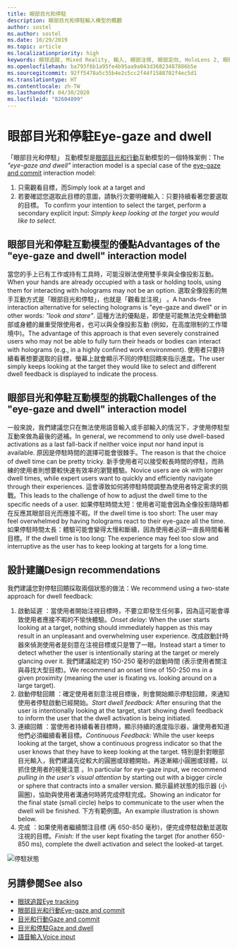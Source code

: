 ```yaml
---
title: 眼部目光和停駐
description: 眼部目光和停駐輸入模型的概觀
author: sostel
ms.author: sostel
ms.date: 10/29/2019
ms.topic: article
ms.localizationpriority: high
keywords: 眼球追蹤, Mixed Reality, 輸入, 眼部注視, 眼部定向, HoloLens 2, 眼動式選取, 停駐
ms.openlocfilehash: ba793f6b1a95fe4b95aa9a043d36823487886b5e
ms.sourcegitcommit: 92ff5478a5c55b4e2c5cc2f44f1588702f4ec5d1
ms.translationtype: HT
ms.contentlocale: zh-TW
ms.lasthandoff: 04/30/2020
ms.locfileid: "82604899"
---
```

# <a name="eye-gaze-and-dwell"></a><span data-ttu-id="bc0b7-104">眼部目光和停駐</span><span class="sxs-lookup"><span data-stu-id="bc0b7-104">Eye-gaze and dwell</span></span>

<span data-ttu-id="bc0b7-105">「眼部目光和停駐」  互動模型是[眼部目光和行動](gaze-and-commit.md)互動模型的一個特殊案例：</span><span class="sxs-lookup"><span data-stu-id="bc0b7-105">The _"eye-gaze and dwell"_ interaction model is a special case of the [eye-gaze and commit](gaze-and-commit.md) interaction model:</span></span>
1. <span data-ttu-id="bc0b7-106">只需觀看目標，而</span><span class="sxs-lookup"><span data-stu-id="bc0b7-106">Simply look at a target and</span></span> 
2. <span data-ttu-id="bc0b7-107">若要確認您選取此目標的意圖，請執行次要明確輸入：只要持續看著您要選取的目標。 </span><span class="sxs-lookup"><span data-stu-id="bc0b7-107">To confirm your intention to select the target, perform a secondary explicit input: _Simply keep looking at the target you would like to select_.</span></span>

## <a name="advantages-of-the-eye-gaze-and-dwell-interaction-model"></a><span data-ttu-id="bc0b7-108">眼部目光和停駐互動模型的優點</span><span class="sxs-lookup"><span data-stu-id="bc0b7-108">Advantages of the "eye-gaze and dwell" interaction model</span></span> 
<span data-ttu-id="bc0b7-109">當您的手上已有工作或持有工具時，可能沒辦法使用雙手來與全像投影互動。</span><span class="sxs-lookup"><span data-stu-id="bc0b7-109">When your hands are already occupied with a task or holding tools, using them for interacting with holograms may not be an option.</span></span>
<span data-ttu-id="bc0b7-110">選取全像投影的無手互動方式是「眼部目光和停駐」，也就是「觀看並注視」  。</span><span class="sxs-lookup"><span data-stu-id="bc0b7-110">A hands-free interaction alternative for selecting holograms is "eye-gaze and dwell" or in other words: _"look and stare"_.</span></span> <span data-ttu-id="bc0b7-111">這種方法的優點是，即使是可能無法完全轉動頭部或身體的嚴重受限使用者，也可以與全像投影互動 (例如，在高度限制的工作環境中)。</span><span class="sxs-lookup"><span data-stu-id="bc0b7-111">The advantage of this approach is that even severely constrained users who may not be able to fully turn their heads or bodies can interact with holograms (e.g., in a highly confined work environment).</span></span>
<span data-ttu-id="bc0b7-112">使用者只要持續看著想要選取的目標，螢幕上就會顯示不同的停駐回饋來指示進度。</span><span class="sxs-lookup"><span data-stu-id="bc0b7-112">The user simply keeps looking at the target they would like to select and different dwell feedback is displayed to indicate the process.</span></span>


## <a name="challenges-of-the-eye-gaze-and-dwell-interaction-model"></a><span data-ttu-id="bc0b7-113">眼部目光和停駐互動模型的挑戰</span><span class="sxs-lookup"><span data-stu-id="bc0b7-113">Challenges of the "eye-gaze and dwell" interaction model</span></span>
<span data-ttu-id="bc0b7-114">一般來說，我們建議您只在無法使用語音輸入或手部輸入的情況下，才使用停駐型互動來做為最後的遞補。</span><span class="sxs-lookup"><span data-stu-id="bc0b7-114">In general, we  recommend to only use dwell-based activations as a last fall-back if neither voice input nor hand input is available.</span></span> <span data-ttu-id="bc0b7-115">原因是停駐時間的選擇可能會很棘手。</span><span class="sxs-lookup"><span data-stu-id="bc0b7-115">The reason is that the choice of dwell time can be pretty tricky.</span></span> <span data-ttu-id="bc0b7-116">新手使用者可以接受較長時間的停駐，而熟練的使用者則想要較快速有效率的瀏覽體驗。</span><span class="sxs-lookup"><span data-stu-id="bc0b7-116">Novice users are ok with longer dwell times, while expert users want to quickly and efficiently navigate through their experiences.</span></span> <span data-ttu-id="bc0b7-117">這會導致如何將停駐時間調整為使用者特定需求的挑戰。</span><span class="sxs-lookup"><span data-stu-id="bc0b7-117">This leads to the challenge of how to adjust the dwell time to the specific needs of a user.</span></span>
<span data-ttu-id="bc0b7-118">如果停駐時間太短：使用者可能會因為全像投影隨時都在反應其眼部目光而應接不暇。</span><span class="sxs-lookup"><span data-stu-id="bc0b7-118">If the dwell time is too short: The user may feel overwhelmed by having holograms react to their eye-gaze all the time.</span></span> <span data-ttu-id="bc0b7-119">如果停駐時間太長：體驗可能會變得太慢和斷續，因為使用者必須一直長時間看著目標。</span><span class="sxs-lookup"><span data-stu-id="bc0b7-119">If the dwell time is too long: The experience may feel too slow and interruptive as the user has to keep looking at targets for a long time.</span></span>

## <a name="design-recommendations"></a><span data-ttu-id="bc0b7-120">設計建議</span><span class="sxs-lookup"><span data-stu-id="bc0b7-120">Design recommendations</span></span>
<span data-ttu-id="bc0b7-121">我們建議您對停駐回饋採取兩個狀態的做法：</span><span class="sxs-lookup"><span data-stu-id="bc0b7-121">We recommend using a two-state approach for dwell feedback:</span></span>
1. <span data-ttu-id="bc0b7-122">啟動延遲  ：當使用者開始注視目標時，不要立即發生任何事，因為這可能會導致使用者應接不暇的不愉快體驗。</span><span class="sxs-lookup"><span data-stu-id="bc0b7-122">*Onset delay*: When the user starts looking at a target, nothing should immediately happen as this may result in an unpleasant and overwhelming user experience.</span></span> <span data-ttu-id="bc0b7-123">改成啟動計時器來偵測使用者是刻意在注視目標或只是瞥了一眼。</span><span class="sxs-lookup"><span data-stu-id="bc0b7-123">Instead start a timer to detect whether the user is intentionally staring at the target or merely glancing over it.</span></span>
<span data-ttu-id="bc0b7-124">我們建議給定約 150-250 毫秒的啟動時間 (表示使用者關注與尋找大型目標)。</span><span class="sxs-lookup"><span data-stu-id="bc0b7-124">We recommend an onset time of 150-250 ms in a given proximity (meaning the user is fixating vs. looking around on a large target).</span></span>  
2. <span data-ttu-id="bc0b7-125">啟動停駐回饋  ：確定使用者刻意注視目標後，則會開始顯示停駐回饋，來通知使用者停駐啟動已經開始。</span><span class="sxs-lookup"><span data-stu-id="bc0b7-125">*Start dwell feedback:* After ensuring that the user is intentionally looking at the target, start showing dwell feedback to inform the user that the dwell activation is being initiated.</span></span> 
3. <span data-ttu-id="bc0b7-126">連續回饋  ：當使用者持續看著目標時，顯示持續的進度指示器，讓使用者知道他們必須繼續看著目標。</span><span class="sxs-lookup"><span data-stu-id="bc0b7-126">*Continuous Feedback:* While the user keeps looking at the target, show a continuous progress indicator so that the user knows that they have to keep looking at the target.</span></span> <span data-ttu-id="bc0b7-127">特別是針對眼部目光輸入，我們建議先從較大的圓圈或球體開始，再逐漸縮小圓圈或球體，以抓住使用者的視覺注意  。</span><span class="sxs-lookup"><span data-stu-id="bc0b7-127">In particular for eye-gaze input, we recommend _pulling in the user's visual attention_ by starting out with a bigger circle or sphere that contracts into a smaller version.</span></span> <span data-ttu-id="bc0b7-128">顯示最終狀態的指示器 (小圓圈)，協助與使用者溝通何時將完成停駐完成。</span><span class="sxs-lookup"><span data-stu-id="bc0b7-128">Showing an indicator for the final state (small circle) helps to communicate to the user when the dwell will be finished.</span></span> <span data-ttu-id="bc0b7-129">下方有範例圖。</span><span class="sxs-lookup"><span data-stu-id="bc0b7-129">An example illustration is shown below.</span></span> 
4. <span data-ttu-id="bc0b7-130">完成  ：如果使用者繼續關注目標 (再 650-850 毫秒)，便完成停駐啟動並選取注視的目標。</span><span class="sxs-lookup"><span data-stu-id="bc0b7-130">*Finish:* If the user kept fixating the target (for another 650-850 ms), complete the dwell activation and select the looked-at target.</span></span>

![停駐狀態](images/eyes_dwellstate_recommendation.png)<br>

## <a name="see-also"></a><span data-ttu-id="bc0b7-132">另請參閱</span><span class="sxs-lookup"><span data-stu-id="bc0b7-132">See also</span></span>
* [<span data-ttu-id="bc0b7-133">眼球追蹤</span><span class="sxs-lookup"><span data-stu-id="bc0b7-133">Eye tracking</span></span>](eye-tracking.md)
* [<span data-ttu-id="bc0b7-134">眼部目光和行動</span><span class="sxs-lookup"><span data-stu-id="bc0b7-134">Eye-gaze and commit</span></span>](gaze-and-commit-eyes.md)
* [<span data-ttu-id="bc0b7-135">目光和行動</span><span class="sxs-lookup"><span data-stu-id="bc0b7-135">Gaze and commit</span></span>](gaze-and-commit.md)
* [<span data-ttu-id="bc0b7-136">目光和停駐</span><span class="sxs-lookup"><span data-stu-id="bc0b7-136">Gaze and dwell</span></span>](gaze-and-dwell.md)
* [<span data-ttu-id="bc0b7-137">語音輸入</span><span class="sxs-lookup"><span data-stu-id="bc0b7-137">Voice input</span></span>](voice-design.md)
